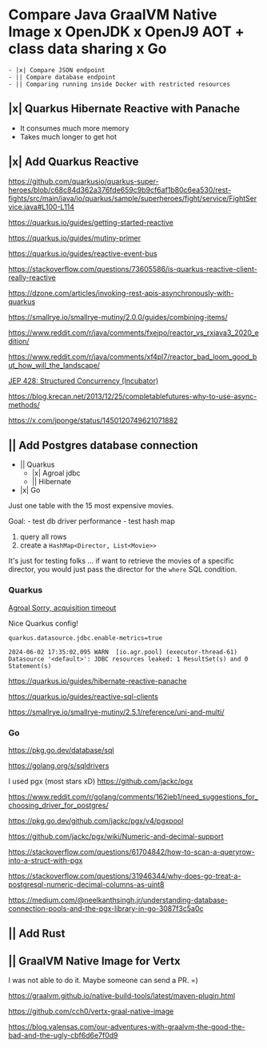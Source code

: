 # Compare Java GraalVM Native Image x OpenJDK x OpenJ9 AOT + class data sharing x Go

	- |x| Compare JSON endpoint
	- || Compare database endpoint
	- || Comparing running inside Docker with restricted resources

## |x| Quarkus Hibernate Reactive with Panache

  - It consumes much more memory
  - Takes much longer to get hot

## |x| Add Quarkus Reactive

https://github.com/quarkusio/quarkus-super-heroes/blob/c68c84d362a376fde659c9b9cf6af1b80c6ea530/rest-fights/src/main/java/io/quarkus/sample/superheroes/fight/service/FightService.java#L100-L114

https://quarkus.io/guides/getting-started-reactive

https://quarkus.io/guides/mutiny-primer

https://quarkus.io/guides/reactive-event-bus

https://stackoverflow.com/questions/73605586/is-quarkus-reactive-client-really-reactive

https://dzone.com/articles/invoking-rest-apis-asynchronously-with-quarkus

https://smallrye.io/smallrye-mutiny/2.0.0/guides/combining-items/

https://www.reddit.com/r/java/comments/fxejpo/reactor_vs_rxjava3_2020_edition/

https://www.reddit.com/r/java/comments/xf4pl7/reactor_bad_loom_good_but_how_will_the_landscape/

[JEP 428: Structured Concurrency (Incubator)](https://openjdk.org/jeps/428)

https://blog.krecan.net/2013/12/25/completablefutures-why-to-use-async-methods/

https://x.com/jponge/status/1450120749621071882


## || Add Postgres database connection

  - || Quarkus
    - |x| Agroal jdbc
    - || Hibernate
  - |x| Go

Just one table with the 15 most expensive movies.

Goal:
	- test db driver performance
	- test hash map

1) query all rows
2) create a `HashMap<Director, List<Movie>>`

It's just for testing folks ... if want to retrieve the movies of a
specific director, you would just pass the director for the `where`
SQL condition.

### Quarkus

[Agroal Sorry, acquisition timeout](https://groups.google.com/g/quarkus-dev/c/uxCEs4Bxk0I)

Nice Quarkus config!

```properties
quarkus.datasource.jdbc.enable-metrics=true
```

`2024-06-02 17:35:02,095 WARN  [io.agr.pool] (executor-thread-61) Datasource '<default>': JDBC resources leaked: 1 ResultSet(s) and 0 Statement(s)`

https://quarkus.io/guides/hibernate-reactive-panache

https://quarkus.io/guides/reactive-sql-clients

https://smallrye.io/smallrye-mutiny/2.5.1/reference/uni-and-multi/

### Go

https://pkg.go.dev/database/sql

https://golang.org/s/sqldrivers

I used pgx (most stars xD)
https://github.com/jackc/pgx

https://www.reddit.com/r/golang/comments/162ieb1/need_suggestions_for_choosing_driver_for_postgres/

https://pkg.go.dev/github.com/jackc/pgx/v4/pgxpool

https://github.com/jackc/pgx/wiki/Numeric-and-decimal-support

https://stackoverflow.com/questions/61704842/how-to-scan-a-queryrow-into-a-struct-with-pgx

https://stackoverflow.com/questions/31946344/why-does-go-treat-a-postgresql-numeric-decimal-columns-as-uint8

https://medium.com/@neelkanthsingh.jr/understanding-database-connection-pools-and-the-pgx-library-in-go-3087f3c5a0c


## || Add Rust


## || GraalVM Native Image for Vertx

I was not able to do it. Maybe someone can send a PR. =)

https://graalvm.github.io/native-build-tools/latest/maven-plugin.html

https://github.com/cch0/vertx-graal-native-image

https://blog.valensas.com/our-adventures-with-graalvm-the-good-the-bad-and-the-ugly-cbf6d6e7f0d9
